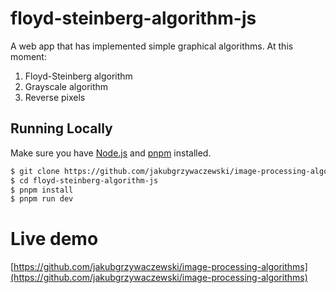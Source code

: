 # floyd-steinberg-algorithm-js

A web app that has implemented simple graphical algorithms. At this moment:

1. Floyd-Steinberg algorithm
2. Grayscale algorithm
3. Reverse pixels

## Running Locally

Make sure you have [Node.js](http://nodejs.org/) and [pnpm](https://pnpm.io/) installed.

```bash
$ git clone https://github.com/jakubgrzywaczewski/image-processing-algorithms
$ cd floyd-steinberg-algorithm-js
$ pnpm install
$ pnpm run dev
```

# Live demo
[https://github.com/jakubgrzywaczewski/image-processing-algorithms](https://github.com/jakubgrzywaczewski/image-processing-algorithms)